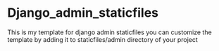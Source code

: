 # Django_admin_staticfiles
This is my template for django admin staticfiles
you can customize the template by adding it to staticfiles/admin directory of your project
